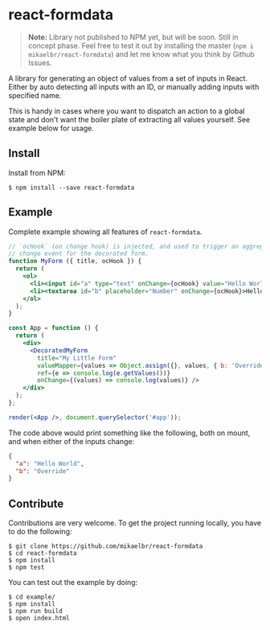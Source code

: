 # react-formdata

> **Note:** Library not published to NPM yet, but will be soon. Still in concept phase. Feel free
> to test it out by installing the master (`npm i mikaelbr/react-formdata`) and let me know
> what you think by Github Issues.

A library for generating an object of values from a set of inputs in React. Either by auto detecting
all inputs with an ID, or manually adding inputs with specified name.

This is handy in cases where you want to dispatch an action to a global state and don't want the
boiler plate of extracting all values yourself. See example below for usage.

## Install

Install from NPM:

```shell
$ npm install --save react-formdata
```

## Example

Complete example showing all features of `react-formdata`.

```jsx
// `ocHook` (on change hook) is injected, and used to trigger an aggregated
// change event for the decorated form.
function MyForm ({ title, ocHook }) {
  return (
    <ol>
      <li><input id="a" type="text" onChange={ocHook} value="Hello World" /></li>
      <li><textarea id="b" placeholder="Number" onChange={ocHook}>Hello World</textarea></li>
    </ol>
  );
}

const App = function () {
  return (
    <div>
      <DecoratedMyForm
        title="My Little Form"
        valueMapper={values => Object.assign({}, values, { b: 'Override' })}
        ref={e => console.log(e.getValues())}
        onChange={(values) => console.log(values)} />
    </div>
  );
};

render(<App />, document.querySelector('#app'));
```

The code above would print something like the following, both on mount, and when either
of the inputs change:

```json
{
  "a": "Hello World",
  "b": "Override"
}
```

## Contribute

Contributions are very welcome. To get the project running locally, you have to do the following:

```shell
$ git clone https://github.com/mikaelbr/react-formdata
$ cd react-formdata
$ npm install
$ npm test
```

You can test out the example by doing:

```shell
$ cd example/
$ npm install
$ npm run build
$ open index.html
```

